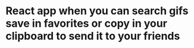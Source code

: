# React app when you can search gifs save in favorites or copy in your clipboard to send it to your friends 